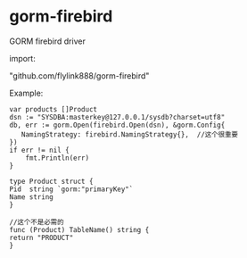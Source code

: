 # gorm-firebird
GORM firebird driver

import:

"github.com/flylink888/gorm-firebird"

Example:

```
var products []Product
dsn := "SYSDBA:masterkey@127.0.0.1/sysdb?charset=utf8"
db, err := gorm.Open(firebird.Open(dsn), &gorm.Config{
   NamingStrategy: firebird.NamingStrategy{},  //这个很重要
})
if err != nil {
	fmt.Println(err)
}
```

```
type Product struct {
Pid  string `gorm:"primaryKey"`
Name string
}
```

```
//这个不是必需的
func (Product) TableName() string {
return "PRODUCT"
}
```
